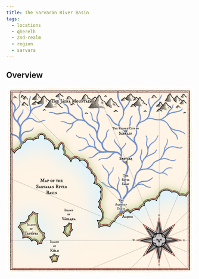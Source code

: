 ```yaml
---
title: The Sarvaran River Basin
tags:
  - locations
  - qherelh
  - 2nd-realm
  - region
  - sarvara
---
```

## Overview

![](images/sarvaran-river-basin.png)